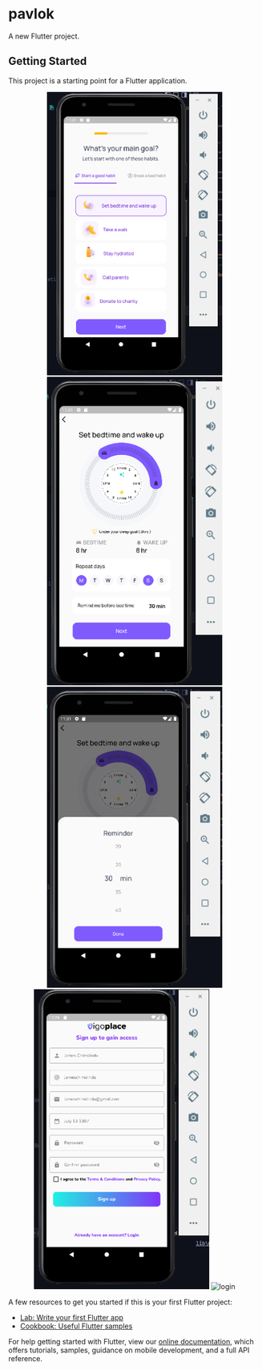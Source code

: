 # pavlok

A new Flutter project.

## Getting Started

This project is a starting point for a Flutter application.
<p align="center">
  <img src="asset\image\screen10.png" width="350" title="home screen">
  <img src="asset\image\screen30.png" width="350"> 
  <img src="asset\image\screen40.png" width="350">
  <img src="asset\image\signup1.png" width="350"
   alt="drawer">                                                    
  <img src="asset\image\login.png" width="350" alt="login"> 
</p>

A few resources to get you started if this is your first Flutter project:

- [Lab: Write your first Flutter app](https://flutter.dev/docs/get-started/codelab)
- [Cookbook: Useful Flutter samples](https://flutter.dev/docs/cookbook)

For help getting started with Flutter, view our
[online documentation](https://flutter.dev/docs), which offers tutorials,
samples, guidance on mobile development, and a full API reference.
